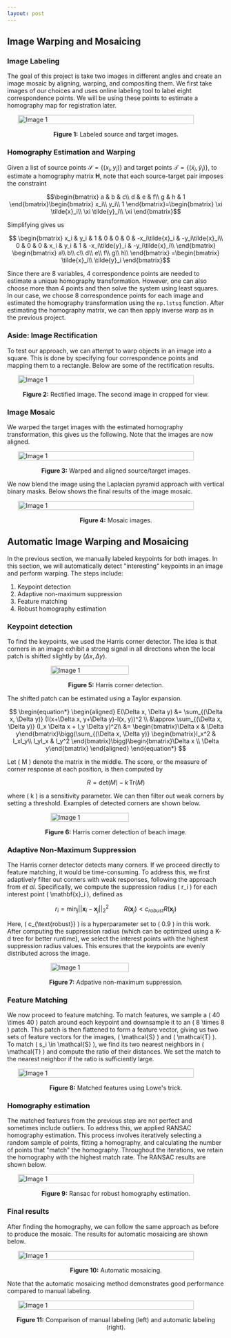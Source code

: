 ```yaml
---
layout: post
---
```


## Image Warping and Mosaicing

### Image Labeling

The goal of this project is take two images in different angles and create an image mosaic by aligning, warping, and compositing them. We first take images of our choices and uses online labeling tool to label eight correspondence points. We will be using these points to estimate a homography map for registration later. 

<div style="display: flex; justify-content: center;">   
   <img src="{{ site.baseurl }}/assets/proj4_images/source_target.png" alt="Image 1" style="width: 90%; height: auto;"> 
</div> 
<p style="text-align: center; margin-top: 15px;"><strong>Figure 1:</strong> Labeled source and target images.</p>

### Homography Estimation and Warping

Given a list of source points $\mathcal{S}= \{(x_i, y_i)\}$ and target points $\mathcal{T}=\{(\tilde{x}_i, \tilde{y}_i)\}$, to estimate a homography matrix $\mathbf{H}$, note that each source-target pair imposes the constraint

$$\begin{bmatrix}
a & b & c\\
d & e & f\\
g & h & 1
\end{bmatrix}\begin{bmatrix}
x_i\\
y_i\\
1
\end{bmatrix}=\begin{bmatrix}
\xi \tilde{x}_i\\
\xi \tilde{y}_i\\
\xi
\end{bmatrix}$$

Simplifying gives us 

$$
\begin{bmatrix}
x_i & y_i & 1 & 0 & 0 & 0 & -x_i\tilde{x}_i & -y_i\tilde{x}_i\\
0 & 0 & 0 & x_i & y_i & 1 & -x_i\tilde{y}_i & -y_i\tilde{x}_i\\
\end{bmatrix}
\begin{bmatrix}
a\\
b\\
c\\
d\\
e\\
f\\
g\\
h\\
\end{bmatrix}
=\begin{bmatrix}
\tilde{x}_i\\
\tilde{y}_i
\end{bmatrix}$$

Since there are $8$ variables, $4$ correspondence points are needed to estimate a unique homography transformation. However, one can also choose more than $4$ points and then solve the system using least squares. In our case, we choose $8$ correspondence points for each image and estimated the homography transformation using the `np.lstsq` function. After estimating the homography matrix, we can then apply inverse warp as in the previous project. 

### Aside: Image Rectification

To test our approach, we can attempt to warp objects in an image into a square. This is done by specifying four correspondence points and mapping them to a rectangle. Below are some of the rectification results.

<div style="display: flex; justify-content: center;">   
   <img src="{{ site.baseurl }}/assets/proj4_images/rectified.png" alt="Image 1" style="width: 90%; height: auto;"> 
</div> 
<p style="text-align: center; margin-top: 15px;"><strong>Figure 2:</strong> Rectified image. The second image in cropped for view. </p>

### Image Mosaic

We warped the target images with the estimated homography transformation, this gives us the following. Note that the images are now aligned. 

<div style="display: flex; justify-content: center;">   
   <img src="{{ site.baseurl }}/assets/proj4_images/warp.png" alt="Image 1" style="width: 90%; height: auto;"> 
</div> 
<p style="text-align: center; margin-top: 15px;"><strong>Figure 3:</strong> Warped and aligned source/target images.</p>

We now blend the image using the Laplacian pyramid approach with vertical binary masks. Below shows the final results of the image mosaic. 

<div style="display: flex; justify-content: center;">   
   <img src="{{ site.baseurl }}/assets/proj4_images/mosaic.png" alt="Image 1" style="width: 90%; height: auto;"> 
</div> 
<p style="text-align: center; margin-top: 15px;"><strong>Figure 4:</strong> Mosaic images.</p>

## Automatic Image Warping and Mosaicing

In the previous section, we manually labeled keypoints for both images. In this section, we will automatically detect "interesting" keypoints in an image and perform warping. The steps include:
1. Keypoint detection
2. Adaptive non-maximum suppression
3. Feature matching
4. Robust homography estimation

### Keypoint detection

To find the keypoints, we used the Harris corner detector. The idea is that corners in an image exhibit a strong signal in all directions when the local patch is shifted slightly by $(\Delta x, \Delta y)$. 

<div style="display: flex; justify-content: center;">   
   <img src="{{ site.baseurl }}/assets/proj4_images/corner.png" alt="Image 1" style="width: 60%; height: auto;"> 
</div> 
<p style="text-align: center; margin-top: 15px;"><strong>Figure 5:</strong> Harris corner detection.</p>

The shifted patch can be estimated using a Taylor expansion.

$$
\begin{equation*}
\begin{aligned}
E(\Delta x, \Delta y) &= \sum_{(\Delta x, \Delta y)} (I(x+\Delta x, y+\Delta y)-I(x, y))^2 \\
&\approx \sum_{(\Delta x, \Delta y)} (I_x \Delta x + I_y \Delta y)^2\\
&= \begin{bmatrix}\Delta x & \Delta y\end{bmatrix}\bigg(\sum_{(\Delta x, \Delta y)} \begin{bmatrix}I_x^2 & I_xI_y\\
I_yI_x & I_y^2 \end{bmatrix}\bigg)\begin{bmatrix}\Delta x \\ \Delta y\end{bmatrix}
\end{aligned}
\end{equation*}
$$

Let \( M \) denote the matrix in the middle. The score, or the measure of corner response at each position, is then computed by 

$$ R = \text{det}(M) - k \, \text{Tr}(M) $$

where \( k \) is a sensitivity parameter. We can then filter out weak corners by setting a threshold. Examples of detected corners are shown below.

<div style="display: flex; justify-content: center;">   
   <img src="{{ site.baseurl }}/assets/proj4_images/harris.png" alt="Image 1" style="width: 60%; height: auto;"> 
</div> 
<p style="text-align: center; margin-top: 15px;"><strong>Figure 6:</strong> Harris corner detection of beach image.</p>

### Adaptive Non-Maximum Suppression

The Harris corner detector detects many corners. If we proceed directly to feature matching, it would be time-consuming. To address this, we first adaptively filter out corners with weak responses, following the approach from *et al.* Specifically, we compute the suppression radius \( r_i \) for each interest point \( \mathbf{x}_i \), defined as

$$r_i = \min_j ||\mathbf{x}_i - \mathbf{x}_j||_2^2\;\;\;\;\;\;\;\;\;\;R(\mathbf{x}_j) < c_{robust}R(\mathbf{x}_j)$$

Here, \( c_{\text{robust}} \) is a hyperparameter set to \( 0.9 \) in this work. After computing the suppression radius (which can be optimized using a K-d tree for better runtime), we select the interest points with the highest suppression radius values. This ensures that the keypoints are evenly distributed across the image.

<div style="display: flex; justify-content: center;">   
   <img src="{{ site.baseurl }}/assets/proj4_images/anms.png" alt="Image 1" style="width: 60%; height: auto;"> 
</div> 
<p style="text-align: center; margin-top: 15px;"><strong>Figure 7:</strong> Adpative non-maximum suppression.</p>

### Feature Matching

We now proceed to feature matching. To match features, we sample a \( 40 \times 40 \) patch around each keypoint and downsample it to an \( 8 \times 8 \) patch. This patch is then flattened to form a feature vector, giving us two sets of feature vectors for the images, \( \mathcal{S} \) and \( \mathcal{T} \). To match \( s_i \in \mathcal{S} \), we find its two nearest neighbors in \( \mathcal{T} \) and compute the ratio of their distances. We set the match to the nearest neighbor if the ratio is sufficiently large.

<div style="display: flex; justify-content: center;">   
   <img src="{{ site.baseurl }}/assets/proj4_images/matching.png" alt="Image 1" style="width: 90%; height: auto;"> 
</div> 
<p style="text-align: center; margin-top: 15px;"><strong>Figure 8:</strong> Matched features using Lowe's trick.</p>

### Homography estimation

The matched features from the previous step are not perfect and sometimes include outliers. To address this, we applied RANSAC homography estimation. This process involves iteratively selecting a random sample of points, fitting a homography, and calculating the number of points that "match" the homography. Throughout the iterations, we retain the homography with the highest match rate. The RANSAC results are shown below.

<div style="display: flex; justify-content: center;">   
   <img src="{{ site.baseurl }}/assets/proj4_images/ransac.png" alt="Image 1" style="width: 90%; height: auto;"> 
</div> 
<p style="text-align: center; margin-top: 15px;"><strong>Figure 9:</strong> Ransac for robust homography estimation.</p>

### Final results

After finding the homography, we can follow the same approach as before to produce the mosaic. The results for automatic mosaicing are shown below. 

<div style="display: flex; justify-content: center;">   
   <img src="{{ site.baseurl }}/assets/proj4_images/auto_mosaic.png" alt="Image 1" style="width: 90%; height: auto;"> 
</div> 
<p style="text-align: center; margin-top: 15px;"><strong>Figure 10:</strong> Automatic mosaicing.</p>

Note that the automatic mosaicing method demonstrates good performance compared to manual labeling.

<div style="display: flex; justify-content: center;">   
   <img src="{{ site.baseurl }}/assets/proj4_images/compare.png" alt="Image 1" style="width: 90%; height: auto;"> 
</div> 
<p style="text-align: center; margin-top: 15px;"><strong>Figure 11:</strong> Comparison of manual labeling (left) and automatic labeling (right).</p>
